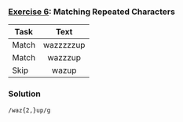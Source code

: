 ### [Exercise 6](https://regexone.com/lesson/repeating_characters): Matching Repeated Characters

| Task  |   Text    |
| ----- | :-------: |
| Match | wazzzzzup |
| Match |  wazzzup  |
| Skip  |   wazup   |

### Solution

```
/waz{2,}up/g
```
